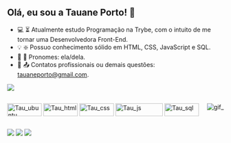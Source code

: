   
   ## Olá, eu sou a Tauane Porto! 🚀

- 💻 ⏳ Atualmente estudo Programação na Trybe, com o intuito de me tornar uma Desenvolvedora Front-End.
- 💡 ❇️ Possuo conhecimento sólido em HTML, CSS, JavaScript e SQL.
- 🤗 🧑 Pronomes: ela/dela.
- 📧 📤 Contatos profissionais ou demais questões: tauaneporto@gmail.com.

<picture>
<source
  srcset="https://github-readme-stats.vercel.app/api?username=tausportodev&show_icons=true&theme=ocean_dark"
  media="(prefers-color-scheme: dark)"
/>
<source
  srcset="https://github-readme-stats.vercel.app/api?username=tausportodev&show_icons=true"
  media="(prefers-color-scheme: light), (prefers-color-scheme: no-preference)"
/>
<img src="https://github-readme-stats.vercel.app/api?username=tausportodev&show_icons=true" />
</picture>

##

<div>
<img align="center" alt="Tau_ubuntu" width="80" height="30" src="https://img.shields.io/badge/Ubuntu-E95420?style=for-the-badge&logo=ubuntu&logoColor=white">
<img align="center" alt="Tau_html" width="80" height="30" src="https://img.shields.io/badge/HTML-239120?style=for-the-badge&logo=html5&logoColor=white">
<img align="center" alt="Tau_css" width="80" height="30" src="https://img.shields.io/badge/CSS-239120?&style=for-the-badge&logo=css3&logoColor=white">
<img align="center" alt="Tau_js" width="110" height="30" src="https://img.shields.io/badge/JavaScript-F7DF1E?style=for-the-badge&logo=javascript&logoColor=black">
<img align="center" alt="Tau_sql" width="80" height="30" src="https://img.shields.io/badge/MySQL-00000F?style=for-the-badge&logo=mysql&logoColor=white">
<img align="right" alt="gif_" src="https://media2.giphy.com/media/cnhpl4IeYgU7MCBdV2/giphy.gif?cid=ecf05e47hlet0j2kie4s8a8fka2s3jh3pkikc5g9im9d4ywd&ep=v1_gifs_search&rid=giphy.gif&ct=g">
</div>

##

<div> 
  <a href="https://instagram.com/taus.porto" target="_blank"><img src="https://img.shields.io/badge/-Instagram-%23E4405F?style=for-the-badge&logo=instagram&logoColor=white" target="_blank"></a>
  <a href = "mailto:tauaneporto@gmail.com"><img src="https://img.shields.io/badge/-Gmail-%23333?style=for-the-badge&logo=gmail&logoColor=white" target="_blank"></a>
  <a href="https://www.linkedin.com/in/tauane-porto-019bb69b/" target="_blank"><img src="https://img.shields.io/badge/-LinkedIn-%230077B5?style=for-the-badge&logo=linkedin&logoColor=white" target="_blank"></a>
</div>
